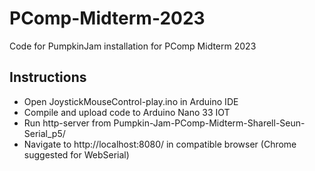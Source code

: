 # PComp-Midterm-2023
Code for PumpkinJam installation for PComp Midterm 2023

## Instructions
- Open JoystickMouseControl-play.ino in Arduino IDE
- Compile and upload code to Arduino Nano 33 IOT
- Run http-server from Pumpkin-Jam-PComp-Midterm-Sharell-Seun-Serial_p5/
- Navigate to http://localhost:8080/ in compatible browser (Chrome suggested for WebSerial)



